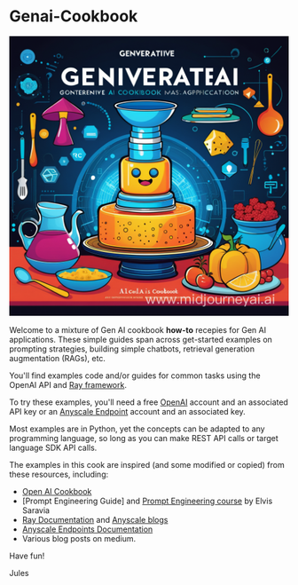 # Genai-Cookbook

<img src=images/cookbook.png>

Welcome to a mixture of Gen AI cookbook **how-to** recepies for Gen AI applications. These simple guides span across get-started examples on prompting strategies, building simple chatbots, retrieval generation augmentation (RAGs), etc. 

You'll find examples code and/or guides for common tasks using the OpenAI API and [Ray framework](https://www.ray.io/). 

To try these examples, you'll need a free [OpenAI](https://platform.openai.com/docs/introduction) account and an associated API key or an [Anyscale Endpoint](https://www.anyscale.com/get-started) account and an associated key. 

Most examples are in Python, yet the concepts can be adapted to any programming language, so long as you can make REST API calls or target language SDK API calls.

The examples in this cook are inspired (and some modified or copied) from these resources, including:

 * [Open AI Cookbook](https://github.com/openai/openai-cookbook)
 * [Prompt Engineering Guide] and [Prompt Engineering course](https://maven.com/dair-ai/prompt-engineering-llms?promoCode=MAVENMONDAY) by Elvis Saravia
 * [Ray Documentation](https://docs.ray.io/en/latest/) and [Anyscale blogs](https://www.anyscale.com/blog)
 * [Anyscale Endpoints Documentation](https://docs.endpoints.anyscale.com/)
 * Various blog posts on medium.

Have fun!

Jules
